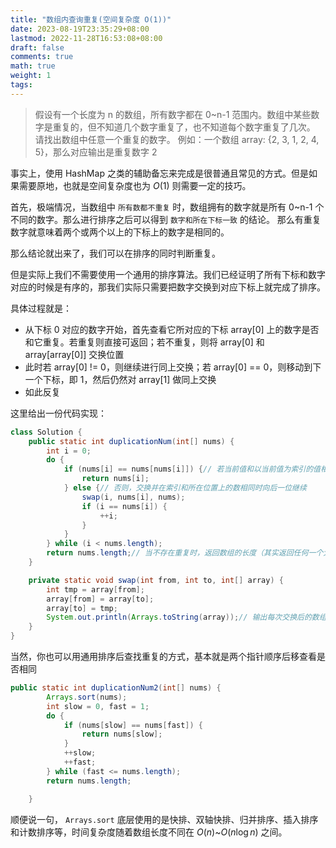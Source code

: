 ```yaml
---
title: "数组内查询重复(空间复杂度 O(1))"
date: 2023-08-19T23:35:29+08:00
lastmod: 2022-11-28T16:53:08+08:00
draft: false
comments: true
math: true
weight: 1
tags:
---
```


> 假设有一个长度为 n 的数组，所有数字都在 0~n-1 范围内。数组中某些数字是重复的，但不知道几个数字重复了，也不知道每个数字重复了几次。
> 请找出数组中任意一个重复的数字。
> 例如：一个数组 array: {2, 3, 1, 2, 4, 5}，那么对应输出是重复数字 2

<!--more-->

事实上，使用 HashMap 之类的辅助备忘来完成是很普通且常见的方式。但是如果需要原地，也就是空间复杂度也为 $O(1)$ 则需要一定的技巧。

首先，极端情况，当数组中 `所有数都不重复` 时，数组拥有的数字就是所有 0~n-1 个不同的数字。那么进行排序之后可以得到 `数字和所在下标一致` 的结论。
那么有重复数字就意味着两个或两个以上的下标上的数字是相同的。

那么结论就出来了，我们可以在排序的同时判断重复。

但是实际上我们不需要使用一个通用的排序算法。我们已经证明了所有下标和数字对应的时候是有序的，那我们实际只需要把数字交换到对应下标上就完成了排序。

具体过程就是：

* 从下标 0 对应的数字开始，首先查看它所对应的下标 array[0] 上的数字是否和它重复。若重复则直接可返回；若不重复，则将 array[0] 和 array[array[0]] 交换位置
* 此时若 array[0] != 0，则继续进行同上交换；若 array[0] == 0，则移动到下一个下标，即 1，然后仍然对 array[1] 做同上交换
* 如此反复

这里给出一份代码实现：

``` java
class Solution {
    public static int duplicationNum(int[] nums) {
        int i = 0;
        do {
            if (nums[i] == nums[nums[i]]) {// 若当前值和以当前值为索引的值相同，找到重复，返回
                return nums[i];
            } else {// 否则，交换并在索引和所在位置上的数相同时向后一位继续
                swap(i, nums[i], nums);
                if (i == nums[i]) {
                    ++i;
                }
            }
        } while (i < nums.length);
        return nums.length;// 当不存在重复时，返回数组的长度（其实返回任何一个大于等于数组长度的数都没问题）
    }

    private static void swap(int from, int to, int[] array) {
        int tmp = array[from];
        array[from] = array[to];
        array[to] = tmp;
        System.out.println(Arrays.toString(array));// 输出每次交换后的数组
    }
}
```

当然，你也可以用通用排序后查找重复的方式，基本就是两个指针顺序后移查看是否相同

``` java
public static int duplicationNum2(int[] nums) {
        Arrays.sort(nums);
        int slow = 0, fast = 1;
        do {
            if (nums[slow] == nums[fast]) {
                return nums[slow];
            }
            ++slow;
            ++fast;
        } while (fast <= nums.length);
        return nums.length;

    }
```

顺便说一句， `Arrays.sort` 底层使用的是快排、双轴快排、归并排序、插入排序和计数排序等，时间复杂度随着数组长度不同在 $O(n)$~$O(n\log{}n)$ 之间。
